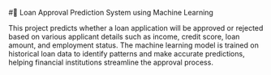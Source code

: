 #🏦 Loan Approval Prediction System using Machine Learning

This project predicts whether a loan application will be approved or rejected based on various applicant details such as income, credit score, loan amount, and employment status. The machine learning model is trained on historical loan data to identify patterns and make accurate predictions, helping financial institutions streamline the approval process.

